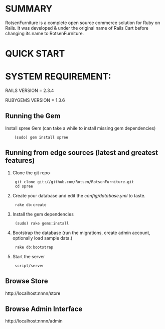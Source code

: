 SUMMARY
=======

RotsenFurniture is a complete open source commerce solution for Ruby on Rails.
It was developed & under the original name of Rails
Cart before changing its name to RotsenFurniture.


QUICK START
===========

SYSTEM REQUIREMENT:
===================

RAILS VERSION = 2.3.4

RUBYGEMS VERSION = 1.3.6

Running the Gem
---------------

 Install spree Gem (can take a while to install missing gem dependencies)

        (sudo) gem install spree



Running from edge sources (latest and greatest features)
--------------------------------------------------------

1. Clone the git repo

        git clone git://github.com/Rotsen/RotsenFurniture.git
        cd spree

2. Create your database and edit the _config/database.yml_ to taste.

        rake db:create
        
3. Install the gem dependencies

        (sudo) rake gems:install
        
4. Bootstrap the database (run the migrations, create admin account, optionally load sample data.)

        rake db:bootstrap

5. Start the server

        script/server

Browse Store
------------

http://localhost:nnnn/store

Browse Admin Interface
----------------------

http://localhost:nnnn/admin


